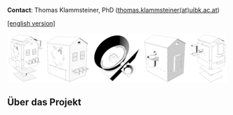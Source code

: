 **Contact**: Thomas Klammsteiner, PhD ([thomas.klammsteiner(at)uibk.ac.at](mailto:thomas.klammsteiner@uibk.ac.at))  

[[english version]](https://tklammsteiner.github.io/sixleggedlivestock/#about-the-project)  

![picture of rearing unit model](/media/rearing_unit.png)  

## Über das Projekt
<html>
 <head>
    <style>
    {
        box-sizing: border-box;
    }
    /* Set additional styling options for the columns*/
    .column {
    float: left;
    width: 50%;
    }

    .row:after {
    content: "";
    display: table;
    clear: both;
    }
    </style>
 </head>
 <body>
  <div class="row">
   <div class="column"> 
    <p style="text-align:justify">
	Im Rahmen dieses Projekts organisierten wir eine Reihe von Workshops für alle, die sich für die Nutzung von Insekten als Mittel zur Abfallverwertung und Tierfutterproduktion interessieren. Die Workshop-Teilnehmer waren eingeladen, ihre eigene Aufzuchtanlage für Larven der Schwarzen Soldatenfliege aus lasergeschnittenem Holz zu bauen. Etwa drei Wochen lang diente diese Aufzuchtstation als Zuhause für 200 Larven. Die darin lebenden Larven durften sich von Bioabfällen ernähren, sich weiterentwickeln, wertvollen Dünger produzieren und schließlich aus der Box in den angeschlossenen Sammelbehälter wandern, um dort einen trockenen und ruhigen Platz zum Verpuppen zu finden. Nach diesem Experiment konnten die Teilnehmer ihre Häuser zur Dekoration oder als alternativen Behälter für ihren Bioabfall wiederverwenden.  

	Während des Hausversuchs wurden die teilnehmenden Citizen Scientists angewiesen, die Art und Menge der Abfälle, die sie zur Fütterung ihrer Larven verwendeten, mit Hilfe der mitgelieferten elektronischen Feinwaage zu notieren. Gegen Ende des Larvenstadiums konnten die Teilnehmer den Erfolg der Verpuppung bewerten und die erzeugte Larvenbiomasse bestimmen, indem sie die Puppen, die aus der Box in den Sammelbehälter wanderten, wogen. Nach Abschluss des Experiments wurden die gesammelten Daten zusammen mit grundlegenden Informationen über die Versuchsumgebung zur weiteren Analyse an uns übermittelt.

	In einem weiterführenden Projekt gefördert von der Tiroler Wissenschaftsförderung (TWF) wurden gesammelte Daten und Proben der Citizen Scientists weiter analysiert und die daraus resultierenden Ergebnisse in einer frei zugänglichen Web-Applikation zusammengefasst: 
	<a href="https://tklammsteiner.shinyapps.io/cohmila-app"><p style="font-size:30pt; font-family:'bree serif'; text-align:center; color:#fed4d4ff;"><b>COHMILA</b></p></a>
    </p>
   </div>
  <div class="column">
   <img src="https://s10.gifyu.com/images/cohmila.gif" alt="COHMILA animation">
  </div>
</div> 
</body>
</html>

## Ziele
- Die breite Öffentlichkeit in die wissenschaftliche Forschung einbeziehen
- Menschen die Möglichkeit geben, mit Insekten in Kontakt zu kommen und von Fachleuten etwas über die Entwicklung und das Potenzial der Insekten zu erfahren
- Den negativen Vorurteilen und Ängsten gegenüber Insekten entgegenwirken
- Sammeln und Auswerten von Daten, die von einer großen Gruppe von Workshop-Teilnehmern produziert werden, um qualitativ hochwertige Forschung zu betreiben

## Materialien
Hier können kostenlos und frei zugänglich alle nötigen Materialien zur Durchführung eines “**Six-legged Livestock**” Workshops heruntergeladen werden:  

1. [Poster](https://www.dropbox.com/s/l256xpe82j7w81k/1_poster.pdf?dl=0) der 5. Österreichischen Citizen Science Konferenz  
1. [Workshop Flyer](https://www.dropbox.com/s/g3tdvstj5jno69y/2_flyer.pdf?dl=0)  
1. [Broschüre](https://www.dropbox.com/s/5dzmlv61iucl39y/3_brosch%C3%BCre_schulunterricht.pdf?dl=0) für den Schulunterricht  
1. [Laborjournal](https://www.dropbox.com/s/8ozr9mni8xrfa18/4_laborjournal.pdf?dl=0) für die Dokumentation des Versuchs  
1. [Materialliste](https://www.dropbox.com/s/t3hta18w6n5x6h7/5_materialliste.png?dl=0)  
1. [Übersicht Lasercut Pläne](https://www.dropbox.com/s/d9w69es2pyckb7t/6_uebersicht_lasercut_plaene.pdf?dl=0) (für 4 mm MDF Platten)  
    - [Datei 1](https://www.dropbox.com/s/fw9jqz1v7e6w62i/7_lasercut_plaene_datei_1.rld?dl=0) (.rld Format)  
    - [Datei 2](https://www.dropbox.com/s/rpsplmd3vbttwp0/8_lasercut_plaene_datei_2.rld?dl=0) (.rld Format)  
1. [Bauanleitung](https://www.dropbox.com/s/k1hk4pqbbbsdyq1/9_bauanleitung.png?dl=0)  

Lade das [gesamte Paket als .zip datei](https://www.dropbox.com/s/2y3szlw49wgcjwg/sixleggedlivestock_material.zip?dl=0) herunter (ca. 10 mb)

## Danksagung
Das Projekt wurde durch den Österreichischen Wissenschaftsfonds (TCS48) sowie die Tiroler Wissenschaftsförderung (TWF) gefördert. Dank gilt auch dem [Spielraum FabLab Innsbruck](https://www.fablab.spielraumfueralle.at) für die Unterstützung beim Konzipieren des Zuchtsystems.

<br/>
<br/>

***

***

<br/>
<br/>

[[deutsche Version]](https://tklammsteiner.github.io/sixleggedlivestock/#über-das-projekt)  

![picture of rearing unit model](/media/rearing_unit.png)  

## About the project
<html>
 <head>
    <style>
    {
        box-sizing: border-box;
    }
    /* Set additional styling options for the columns*/
    .column {
    float: left;
    width: 50%;
    }

    .row:after {
    content: "";
    display: table;
    clear: both;
    }
    </style>
 </head>
 <body>
  <div class="row">
   <div class="column"> 
    <p style="text-align:justify">
	Within this project, we organized a series of workshops open for all people interested in the use of insects as a mean for waste degradation and animal feed production. Participation and all necessary materials were free of charge and funded by a FWF Top Citizen Science grant. The workshop participants were invited to build their own black solider fly rearing unit out of laser-cut wood. For approx. three weeks, this rearing unit served as home for 200 larvae. The larvae living in these units were allowed to feed on biowaste, continue their development, produce valuable fertilzer, and ultimately wander out of the box into the attached collection container to find a dry and quite place for pupation. After this experiment, participants were able to reuse their houses for decoration or as an alternative container for their biowaste.  
	During the home trial, citizen scientists were instructed to take notes on the type and amount of waste they used to feed their larvae by using the provided electronic precision scale. When approaching the end of the larval stage, participants were able to evaluate the pupation success and to determine the produced larval biomass by weighing the pupae that moved out of the box into the collection container. After completing the experiment, the collected data together with basic information about the experimental environment were delivered to us for further analysis. 
	In a follow-up project funded by the Tiroler Wissenschaftsförderung (TWF), data and samples collected from the Citizen Scientists were further analyzed and the resulting findings were summarized in a freely accessible web application: 
	<a href="https://tklammsteiner.shinyapps.io/cohmila-app"><p style="font-size:30pt; font-family: 'bree serif'; text-align:center; color:#fed4d4ff;"><b>COHMILA</b></p></a>  
	</p>
   </div>
  <div class="column">
   <img src="https://s10.gifyu.com/images/cohmila.gif" alt="COHMILA animation">
  </div>
</div> 
</body>
</html>

## Aims
- Involve the broad public in scientific research
- Allow people to get in contact with insects and learn from specialists about the insect's development and potential
- Counteract the negative prejudice and fear towards insects
- Collect and evaluate data produced by a large group workshop participants to create high-quality research

## Materials
Here you can freely download all necessary files and information material to conduct your own “**Six-legged Livestock**” workshop:

1. [Poster](https://www.dropbox.com/s/02p3c9d23oh5nm7/1_poster.pdf?dl=0) of the 5th Austrian Citizen Science Conference (German)  
1. [Workshop flyer](https://www.dropbox.com/s/t367257m9sguqma/2_flyer.pdf?dl=0) (German)  
1. [Brochure](https://www.dropbox.com/s/h0dk3zi81zin2gw/3_brochure.pdf?dl=0) for school teaching (German)  
1. [Laboratory journal](https://www.dropbox.com/s/8xeordzdihpewub/4_lab_journal.pdf?dl=0) for documenting the experiment  
1. [List of materials](https://www.dropbox.com/s/k7nxzl94hr6ze4a/5_list_of_materials.png?dl=0)  
1. [Overview lasercut plans](https://www.dropbox.com/s/1xwq37xsvtjjtep/6_overview_lasercut_plans.pdf?dl=0) (for 4 mm MDF panels)  
    - [File 1](https://www.dropbox.com/s/ui8u4twme6z1h9d/7_lasercut_plans_file_1.rld?dl=0) (.rld format)  
    - [File 2](https://www.dropbox.com/s/9n882jxo1xgxiw1/8_lasercut_plans_file_2.rld?dl=0) (.rld format)  
1. [Assembly instructions](https://www.dropbox.com/s/sqx61zmx1kdsc4a/9_assembly_instructions.png?dl=0)  

Download the [full package as .zip file](https://www.dropbox.com/s/3snub3kv7nm1rqo/sixleggedlivestock_materials.zip?dl=0) (ca. 10 mb)

## Acknowledgements
The project was funded by the Austrian Science Fund (TCS48) and the Tiroler Wissenschaftsförderung (TWF). Thanks also go to [Spielraum FabLab Innsbruck](https://www.fablab.spielraumfueralle.at) for their support in designing the rearing system.



